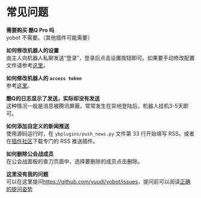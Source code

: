 # 常见问题

**需要购买 酷Q Pro 吗**  
yobot 不需要。（其他插件可能需要）

**如何修改机器人的设置**  
由主人向机器人私聊发送“登录”，登录后点击设置按钮即可。如果要手动修改配置文件请参考[这里](./configuration.md)。

**如何修改机器人的 `access token`**  
参考[这里](./access-token.md)。

**酷Q的日志显示了发送，实际却没有发送**  
这种情况一般是消息被腾讯屏蔽，常常发生在异地登陆后，机器人挂机3-5天即可。

**如何添加自定义的新闻推送**  
使用源码运行时，在 `ybplugins/push_news.py` 文件第 33 行开始填写 RSS。或者在[插件社区](https://cqp.cc/b/app)下载专门的 RSS 推送插件。

**如何删除公会战成员**  
在公会战面板的查刀页面中，选择要删除的成员点击删除。

**这里没有我的问题**  
可以在这里提问<https://github.com/yuudi/yobot/issues>，提问前可以阅读[正确的提问姿势](https://github.com/tangx/Stop-Ask-Questions-The-Stupid-Ways/blob/master/README.md)

